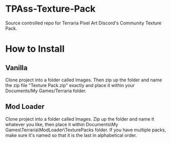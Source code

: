 # TPAss-Texture-Pack
Source controlled repo for Terraria Pixel Art Discord's Community Texture Pack.

# How to Install

## Vanilla
Clone project into a folder called Images. Then zip up the folder and name the zip file "Texture Pack.zip" exactly and place it within your Documents/My Games/Terraria folder.

## Mod Loader
Clone project into a folder called Images. Zip up the folder and name it whatever you like, then place it within Documents\My Games\Terraria\ModLoader\TexturePacks folder. If you have multiple packs, make sure it's named so that it is the last in alphabetical order.
